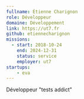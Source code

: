 ```yaml
---
fullname: Étienne Charignon
role: Développeur
domaine: Développement
link: https://ut7.fr
github: etiennecharignon
missions:
  - start: 2018-10-24
    end: 2024-12-31
    status: service
    employer: ut7
startups:
    - eva
---
```


Développeur "tests addict"
